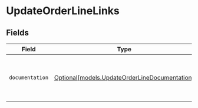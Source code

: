# UpdateOrderLineLinks


## Fields

| Field                                                                                      | Type                                                                                       | Required                                                                                   | Description                                                                                |
| ------------------------------------------------------------------------------------------ | ------------------------------------------------------------------------------------------ | ------------------------------------------------------------------------------------------ | ------------------------------------------------------------------------------------------ |
| `documentation`                                                                            | [Optional[models.UpdateOrderLineDocumentation]](../models/updateorderlinedocumentation.md) | :heavy_minus_sign:                                                                         | The URL to the generic Mollie API error handling guide.                                    |